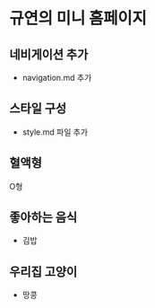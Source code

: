 # 규연의 미니 홈페이지

## 네비게이션 추가

- navigation.md 추가

## 스타일 구성

- style.md 파일 추가

## 혈액형

O형

## 좋아하는 음식

- 김밥

## 우리집 고양이

- 땅콩
